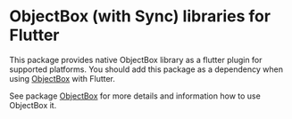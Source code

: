 ObjectBox (with Sync) libraries for Flutter
===========================================
This package provides native ObjectBox library as a flutter plugin for supported platforms.
You should add this package as a dependency when using [ObjectBox](https://pub.dev/packages/objectbox) with Flutter.

See package [ObjectBox](https://pub.dev/packages/objectbox) for more details and information how to use ObjectBox it. 

